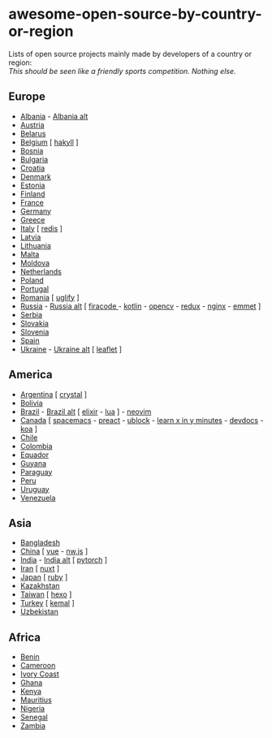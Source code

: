 # awesome-open-source-by-country-or-region
Lists of open source projects mainly made by developers of a country or region:  
*This should be seen like a friendly sports competition. Nothing else.*

## Europe

- [Albania](https://github.com/redjanym/awesome-made-by-albanians) - [Albania alt](https://github.com/IonicaBizau/made-in-albania)
- [Austria](https://github.com/IonicaBizau/made-in-austria)
- [Belarus](https://github.com/IonicaBizau/made-in-belarus)
- [Belgium](https://github.com/IonicaBizau/made-in-belgium) [ [hakyll](https://github.com/jaspervdj/hakyll) ]
- [Bosnia](https://github.com/IonicaBizau/made-in-bosnia)
- [Bulgaria](https://github.com/IonicaBizau/made-in-bulgaria)
- [Croatia](https://github.com/IonicaBizau/made-in-croatia)
- [Denmark](https://github.com/IonicaBizau/made-in-denmark)
- [Estonia](https://github.com/IonicaBizau/made-in-estonia)
- [Finland](https://github.com/IonicaBizau/made-in-finland)
- [France](https://github.com/IonicaBizau/made-in-france)
- [Germany](https://github.com/b3z/made-in-germany)
- [Greece](https://github.com/IonicaBizau/made-in-greece)
- [Italy](https://github.com/IonicaBizau/made-in-italy) [ [redis](https://github.com/redis/redis) ]
- [Latvia](https://github.com/IonicaBizau/made-in-latvia)
- [Lithuania](https://github.com/IonicaBizau/made-in-lithuania)
- [Malta](https://github.com/IonicaBizau/made-in-malta)
- [Moldova](https://github.com/IonicaBizau/made-in-moldova)
- [Netherlands](https://github.com/IonicaBizau/made-in-netherlands)
- [Poland](https://github.com/IonicaBizau/made-in-poland)
- [Portugal](https://github.com/IonicaBizau/made-in-portugal)
- [Romania](https://github.com/IonicaBizau/made-in-romania) [ [uglify](https://github.com/mishoo/UglifyJS) ]
- [Russia](https://github.com/igoradamenko/awesome-made-by-russians) - [Russia alt](https://github.com/IonicaBizau/made-in-russia) [ [firacode ](https://github.com/tonsky/FiraCode) - [kotlin](https://github.com/JetBrains/kotlin) - [opencv](https://github.com/opencv/opencv) - [redux](https://github.com/reduxjs/redux) - [nginx](https://github.com/nginx/nginx) - [emmet](https://github.com/emmetio/emmet) ]
- [Serbia](https://github.com/IonicaBizau/made-in-serbia)
- [Slovakia](https://github.com/IonicaBizau/made-in-slovakia)
- [Slovenia](https://github.com/IonicaBizau/made-in-slovenia)
- [Spain](https://github.com/IonicaBizau/made-in-spain)
- [Ukraine](https://github.com/chernivtsijs/made-in-ukraine) - [Ukraine alt](https://github.com/IonicaBizau/made-in-ukraine) [ [leaflet](https://github.com/Leaflet/Leaflet) ]

## America

- [Argentina](https://github.com/IonicaBizau/made-in-argentina) [ [crystal](https://github.com/crystal-lang/crystal) ]
- [Bolivia](https://github.com/IonicaBizau/made-in-bolivia)
- [Brazil](https://github.com/felipefialho/awesome-made-by-brazilians) - [Brazil alt](https://github.com/IonicaBizau/made-in-brazil) [ [elixir](https://github.com/elixir-lang/elixir) - [lua](https://github.com/lua/lua) ] - [neovim](https://github.com/neovim/neovim)
- [Canada](https://github.com/suguru03/made-in-canada) [ [spacemacs](https://github.com/syl20bnr/spacemacs) - [preact](https://github.com/preactjs/preact) - [ublock](https://github.com/gorhill/uBlock) - [learn x in y minutes](https://github.com/adambard/learnxinyminutes-docs) - [devdocs](https://github.com/freeCodeCamp/devdocs) - [koa](https://github.com/koajs/koa) ]
- [Chile](https://github.com/IonicaBizau/made-in-chile)
- [Colombia](https://github.com/IonicaBizau/made-in-colombia)
- [Equador](https://github.com/IonicaBizau/made-in-ecuador)
- [Guyana](https://github.com/IonicaBizau/made-in-guyana)
- [Paraguay](https://github.com/IonicaBizau/made-in-paraguay)
- [Peru](https://github.com/IonicaBizau/made-in-peru)
- [Uruguay](https://github.com/IonicaBizau/made-in-uruguay)
- [Venezuela](https://github.com/IonicaBizau/made-in-venezuela)

## Asia

- [Bangladesh](https://github.com/made-in-bangladesh/made-in-bangladesh)
- [China](https://github.com/JN-H/awesome-made-by-chinese) [ [vue](https://github.com/vuejs/vue) - [nw.js](https://github.com/nwjs/nw.js) ]
- [India](https://github.com/jeswinsimon/awesome-made-by-indians) - [India alt](https://github.com/IonicaBizau/made-in-india) [ [pytorch](https://github.com/pytorch/pytorch) ]
- [Iran](https://github.com/mohebifar/made-in-iran) [ [nuxt](https://github.com/nuxt/nuxt.js) ]
- [Japan](https://github.com/suguru03/made-in-japan) [ [ruby](https://github.com/ruby/ruby) ] 
- [Kazakhstan](https://github.com/nugmanoff/awesome-made-in-kz)
- [Taiwan](https://github.com/hueitan/made-in-taiwan) [ [hexo](https://github.com/hexojs/hexo) ]
- [Turkey](https://github.com/IonicaBizau/made-in-turkey) [ [kemal](https://github.com/kemalcr/kemal) ]
- [Uzbekistan](https://github.com/webstyle/made-in-uzbekistan)

## Africa

- [Benin](https://github.com/0l1v3r5/made-in-benin)
- [Cameroon](https://github.com/roc41d/made-in-cameroon)
- [Ivory Coast](https://github.com/codedivoire/made-in-ci)
- [Ghana](https://github.com/devcongress/made-in-ghana)
- [Kenya](https://github.com/MadeInKenya/madeinkenya.github.io)
- [Mauritius](https://github.com/Humeira/made-in-Mauritius)
- [Nigeria](https://github.com/acekyd/made-in-nigeria)
- [Senegal](https://github.com/JoloffCode/made-in-senegal)
- [Zambia](https://github.com/ZambianTech/made-in-zambia)